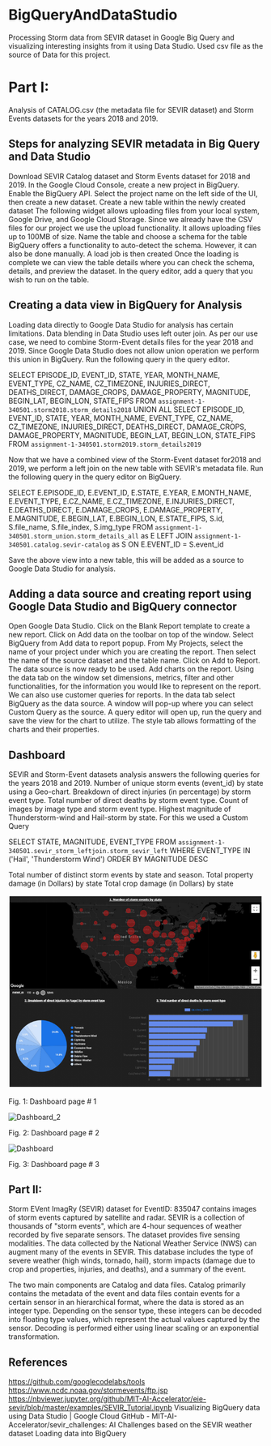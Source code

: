 # BigQueryAndDataStudio
Processing Storm data from SEVIR dataset in Google Big Query and visualizing interesting insights from it using Data Studio. Used csv file as the source of Data for this project.
# Part I: 
Analysis of CATALOG.csv (the metadata file for SEVIR dataset) and Storm Events datasets for the years 2018 and 2019. 
## Steps for analyzing SEVIR metadata in Big Query and Data Studio
Download SEVIR Catalog dataset and Storm Events dataset for 2018 and 2019.
In the Google Cloud Console, create a new project in BigQuery. 
Enable the BigQuery API. 
Select the project name on the left side of the UI, then create a new dataset.
Create a new table within the newly created dataset
The following widget allows uploading files from your local system, Google Drive, and Google Cloud Storage.
Since we already have the CSV files for our project we use the upload functionality. It allows uploading files up to 100MB of size.
Name the table and choose a schema for the table
BigQuery offers a functionality to auto-detect the schema. However, it can also be done manually.
A load job is then created
Once the loading is complete we can view the table details where you can check the schema, details, and preview the dataset. 
In the query editor, add a query that you wish to run on the table. 
## Creating a data view in BigQuery for Analysis
Loading data directly to Google Data Studio for analysis has certain limitations. Data blending in Data Studio uses left outer join. 
As per our use case, we need to combine Storm-Event details files for the year 2018 and 2019. Since Google Data Studio does not allow union operation we perform this union in BigQuery. Run the following query in the query editor.
 
SELECT EPISODE_ID, EVENT_ID, STATE, YEAR, MONTH_NAME, EVENT_TYPE, CZ_NAME, CZ_TIMEZONE, INJURIES_DIRECT, DEATHS_DIRECT, DAMAGE_CROPS, DAMAGE_PROPERTY, MAGNITUDE, BEGIN_LAT, BEGIN_LON, STATE_FIPS 
FROM `assignment-1-340501.storm2018.storm_details2018`
UNION ALL 
SELECT EPISODE_ID, EVENT_ID, STATE, YEAR, MONTH_NAME, EVENT_TYPE, CZ_NAME, CZ_TIMEZONE, INJURIES_DIRECT, DEATHS_DIRECT, DAMAGE_CROPS, DAMAGE_PROPERTY, MAGNITUDE, BEGIN_LAT, BEGIN_LON, STATE_FIPS 
FROM `assignment-1-340501.storm2019.storm_details2019`

 
Now that we have a combined view of the Storm-Event dataset for2018 and 2019, we perform a left join on the new table with SEVIR's metadata file. Run the following query in the query editor on BigQuery.

SELECT E.EPISODE_ID, E.EVENT_ID, E.STATE, E.YEAR, E.MONTH_NAME, E.EVENT_TYPE, E.CZ_NAME, E.CZ_TIMEZONE, E.INJURIES_DIRECT, E.DEATHS_DIRECT, E.DAMAGE_CROPS, E.DAMAGE_PROPERTY, E.MAGNITUDE, E.BEGIN_LAT, E.BEGIN_LON, E.STATE_FIPS, S.id, S.file_name, S.file_index, S.img_type 
FROM `assignment-1-340501.storm_union.storm_details_all` as E LEFT JOIN `assignment-1-340501.catalog.sevir-catalog` as S ON E.EVENT_ID = S.event_id


Save the above view into a new table, this will be added as a source to Google Data Studio for analysis.





## Adding a data source and creating report using Google Data Studio and BigQuery connector
Open Google Data Studio. Click on the Blank Report template to create a new report.
Click on Add data on the toolbar on top of the window. Select BigQuery from Add data to report popup.
From My Projects, select the name of your project under which you are creating the report. Then select the name of the source dataset and the table name. Click on Add to Report. The data source is now ready to be used.
Add charts on the report. Using the data tab on the window set dimensions, metrics, filter and other functionalities, for the information you would like to represent on the report.
We can also use customer queries for reports. In the data tab select BigQuery as the data source. A window will pop-up where you can select Custom Query as the source. A query editor will open up, run the query and save the view for the chart to utilize. 
The style tab allows formatting of the charts and their properties.

## Dashboard
SEVIR and Storm-Event datasets analysis answers the following queries for the years 2018 and 2019.
Number of unique storm events (event_id) by state using a Geo-chart.
Breakdown of direct injuries (in percentage) by storm event type.
Total number of direct deaths by storm event type.
Count of images by image type and storm event type.
Highest magnitude of Thunderstorm-wind and Hail-storm by state.
For this we used a Custom Query

SELECT STATE, MAGNITUDE, EVENT_TYPE
FROM `assignment-1-340501.sevir_storm_leftjoin.storm_sevir_left`
WHERE EVENT_TYPE IN ('Hail', 'Thunderstorm Wind')
ORDER BY MAGNITUDE DESC


Total number of distinct storm events by state and season.
Total property damage (in Dollars) by state
Total crop damage (in Dollars) by state


![DashBoard_1](https://github.com/Abhishek18101996/BigQueryAndDataStudio/blob/main/DashBoard_1.png)



Fig. 1: Dashboard page # 1

![Dashboard_2]()



Fig. 2: Dashboard page # 2

![Dashboard]()



Fig. 3: Dashboard page # 3















## Part II: 
Storm EVent ImagRy (SEVIR) dataset for EventID: 835047 contains images of storm events captured by satellite and radar. SEVIR is a collection of thousands of "storm events", which are 4-hour sequences of weather recorded by five separate sensors. The dataset provides five sensing modalities. 
The data collected by the National Weather Service (NWS) can augment many of the events in SEVIR. This database includes the type of severe weather (high winds, tornado, hail), storm impacts (damage due to crop and properties, injuries, and deaths), and a summary of the event.

The two main components are Catalog and data files. Catalog primarily contains the metadata of the event and data files contain events for a certain sensor in an hierarchical format, where the data is stored as an integer type. Depending on the sensor type, these integers can be decoded into floating type values, which represent the actual values captured by the sensor. Decoding is performed either using linear scaling or an exponential transformation.
## References 
https://github.com/googlecodelabs/tools
https://www.ncdc.noaa.gov/stormevents/ftp.jsp
https://nbviewer.jupyter.org/github/MIT-AI-Accelerator/eie-sevir/blob/master/examples/SEVIR_Tutorial.ipynb
Visualizing BigQuery data using Data Studio | Google Cloud
GitHub - MIT-AI-Accelerator/sevir_challenges: AI Challenges based on the SEVIR weather dataset
Loading data into BigQuery
